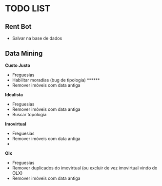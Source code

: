 # TODO LIST

## Rent Bot
- Salvar na base de dados

## Data Mining

**Custo Justo**
- Freguesias
- Habilitar moradias (bug de tipologia) ******
- Remover imóveis com data antiga

**Idealista**
- Freguesias
- Remover imóveis com data antiga
- Buscar topologia

**Imovirtual**
- Freguesias
- Remover imóveis com data antiga
- 
**Olx**
- Freguesias
- Remover duplicados do imovirtual (ou excluir de vez imovirtual vindo do OLX)
- Remover imóveis com data antiga
